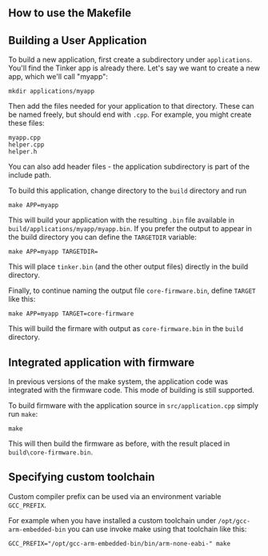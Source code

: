 How to use the Makefile 
-----------------------

Building a User Application
---------------------------

To build a new application, first create a subdirectory under `applications`. 
You'll find the Tinker app is already there. Let's say we want to create a new
app, which we'll call "myapp":

```
mkdir applications/myapp
```

Then add the files needed for your application to that directory. These can be named freely,
but should end with `.cpp`. For example, you might create these files:

```
myapp.cpp
helper.cpp
helper.h
```

You can also add header files - the application subdirectory is part of the include path.

To build this application, change directory to the `build` directory and run

```
make APP=myapp
```

This will build your application with the resulting `.bin` file available in
`build/applications/myapp/myapp.bin`. If you prefer the output to appear in the build directory
you can define the `TARGETDIR` variable:

```
make APP=myapp TARGETDIR=
```

This will place `tinker.bin` (and the other output files) directly in the build directory.

Finally, to continue naming the output file `core-firmware.bin`, define `TARGET` 
like this:

```
make APP=myapp TARGET=core-firmware
```

This will build the firmare with output as `core-firmware.bin` in the `build` directory.


Integrated application with firmware
------------------------------------

In previous versions of the make system, the application code was integrated with the firmware code.
This mode of building is still supported.

To build firmware with the application source in `src/application.cpp` simply run `make`:

```
make
```

This will then build the firmware as before, with the result placed in `build\core-firmware.bin`.

Specifying custom toolchain
---------------------------

Custom compiler prefix can be used via an environment variable `GCC_PREFIX`.

For example when you have installed a custom toolchain under
`/opt/gcc-arm-embedded-bin` you can use invoke make using that toolchain
like this:

```
GCC_PREFIX="/opt/gcc-arm-embedded-bin/bin/arm-none-eabi-" make
```
